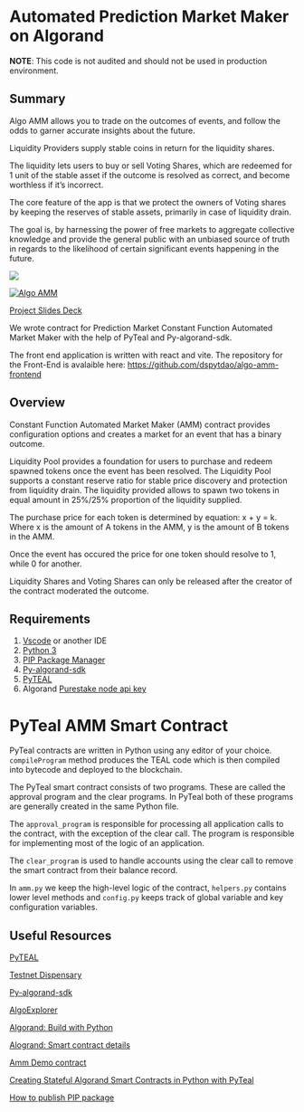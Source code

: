 # Automated Prediction Market Maker on Algorand

**NOTE**: This code is not audited and should not be used in production environment.

## Summary

Algo AMM allows you to trade on the outcomes of events, and follow the odds to garner accurate insights about the future.

Liquidity Providers supply stable coins in return for the liquidity shares.

The liquidity lets users to buy or sell Voting Shares, which are redeemed for 1 unit of the stable asset if the outcome is resolved as correct, and become worthless if it’s incorrect.

The core feature of the app is that we protect the owners of Voting shares by keeping the reserves of stable assets, primarily in case of liquidity drain.

The goal is, by harnessing the power of free markets to aggregate collective knowledge and provide the general public with an unbiased source of truth in regards to the likelihood of certain significant events happening in the future.

![](https://imgur.com/HILKB03.png)

[![Algo AMM](https://yt-embed.herokuapp.com/embed?v=uePtNvBP3oQ)](https://youtu.be/uePtNvBP3oQ "Algo AMM")

[Project Slides Deck](https://docs.google.com/presentation/d/1FBchISurC6Fsy-iEkmQ4gggEs7i6D4pRHab8gwOEyqk/edit?usp=sharing)

We wrote contract for Prediction Market Constant Function Automated Market Maker with the help of PyTeal and Py-algorand-sdk.

The front end application is written with react and vite.
The repository for the Front-End is avalaible here: https://github.com/dspytdao/algo-amm-frontend

## Overview

Constant Function Automated Market Maker (AMM) contract provides configuration options and creates a market for an event that has a binary outcome.

Liquidity Pool provides a foundation for users to purchase and redeem spawned tokens once the event has been resolved. The Liquidity Pool supports a constant reserve ratio for stable price discovery and protection from liquidity drain. The liquidity provided allows to spawn two tokens in equal amount in 25%/25% proportion of the liquidity supplied.

The purchase price for each token is determined by equation: x + y = k. Where x is the amount of A tokens in the AMM, y is the amount of B tokens in the AMM.

Once the event has occured the price for one token should resolve to 1, while 0 for another.

Liquidity Shares and Voting Shares can only be released after the creator of the contract moderated the outcome.

## Requirements

1. [Vscode](https://code.visualstudio.com/) or another IDE
2. [Python 3](https://www.python.org/downloads/)
3. [PIP Package Manager](https://pip.pypa.io/en/stable/)
4. [Py-algorand-sdk](https://py-algorand-sdk.readthedocs.io/en/latest/index.html)
5. [PyTEAL](https://pyteal.readthedocs.io/en/stable/installation.html)
6. Algorand [Purestake node api key](https://developer.purestake.io/)

# PyTeal AMM Smart Contract

PyTeal contracts are written in Python using any editor of your choice. `compileProgram` method produces the TEAL code which is then compiled into bytecode and deployed to the blockchain.

The PyTeal smart contract consists of two programs. These are called the approval program and the clear programs. In PyTeal both of these programs are generally created in the same Python file.

The `approval_program` is responsible for processing all application calls to the contract, with the exception of the clear call. The program is responsible for implementing most of the logic of an application.

The `clear_program` is used to handle accounts using the clear call to remove the smart contract from their balance record.

In `amm.py` we keep the high-level logic of the contract, `helpers.py` contains lower level methods and `config.py` keeps track of global variable and key configuration variables.

## Useful Resources

[PyTEAL](https://pyteal.readthedocs.io/en/stable/index.html)

[Testnet Dispensary](https://dispenser.testnet.aws.algodev.network/)

[Py-algorand-sdk](https://py-algorand-sdk.readthedocs.io/en/latest/index.html)

[AlgoExplorer](https://testnet.algoexplorer.io/address/)

[Algorand: Build with Python](https://developer.algorand.org/docs/get-started/dapps/pyteal/)

[Alogrand: Smart contract details](https://developer.algorand.org/docs/get-details/dapps/smart-contracts/apps/)

[Amm Demo contract](https://github.com/maks-ivanov/amm-demo/blob/main/amm/contracts/contracts.py)

[Creating Stateful Algorand Smart Contracts in Python with PyTeal](https://developer.algorand.org/articles/creating-stateful-algorand-smart-contracts-python-pyteal/)

[How to publish PIP package](https://shobhitgupta.medium.com/how-to-publish-your-own-pip-package-560bde836b17)
